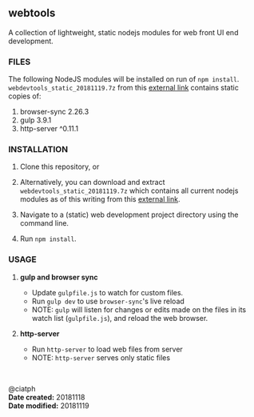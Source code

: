 ## webtools

A collection of lightweight, static nodejs modules for web front UI end development.

### FILES 

The following NodeJS modules will be installed on run of `npm install`. `webdevtools_static_20181119.7z` from this [external link](https://www.dropbox.com/sh/0hrs30slq8wymmn/AABrIej8xY9RsVY9sCqfjn2Da?dl=0) contains static copies of:

1. browser-sync 2.26.3
2. gulp 3.9.1
3. http-server ^0.11.1


### INSTALLATION

1. Clone this repository, or

2. Alternatively, you can download and extract `webdevtools_static_20181119.7z` which contains all current nodejs modules as of this writing from this [external link](https://www.dropbox.com/sh/0hrs30slq8wymmn/AABrIej8xY9RsVY9sCqfjn2Da?dl=0).

3. Navigate to a (static) web development project directory using the command line.

4. Run `npm install`. 

### USAGE

1. **gulp and browser sync**
	- Update `gulpfile.js` to watch for custom files. 
	- Run `gulp dev` to use `browser-sync`'s live reload
	- NOTE: `gulp` will listen for changes or edits made on the files in its watch list (`gulpfile.js`), and reload the web browser.

2. **http-server**
	- Run `http-server` to load web files from server
	- NOTE: `http-server` serves only static files 

<BR>

@ciatph <br>
**Date created:** 20181118 <br>
**Date modified:** 20181119
